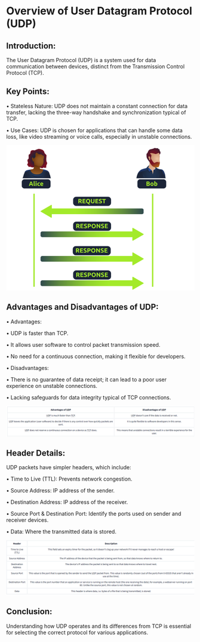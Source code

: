 # Overview of User Datagram Protocol (UDP) 

## Introduction: 
The User Datagram Protocol (UDP) is a system used for data communication between devices, distinct from the Transmission Control Protocol (TCP). 

## Key Points: 

• Stateless Nature: UDP does not maintain a constant connection for data transfer, lacking the three-way handshake and synchronization typical of TCP. 

• Use Cases: UDP is chosen for applications that can handle some data loss, like video streaming or voice calls, especially in unstable connections. 

![alt text](image-10.png)

## Advantages and Disadvantages of UDP: 

• Advantages: 

• UDP is faster than TCP. 

• It allows user software to control packet transmission speed. 

• No need for a continuous connection, making it flexible for developers. 

• Disadvantages:

• There is no guarantee of data receipt; it can lead to a poor user experience on unstable connections. 

• Lacking safeguards for data integrity typical of TCP connections. 


![alt text](image-8.png)


## Header Details: 
UDP packets have simpler headers, which include: 

• Time to Live (TTL): Prevents network congestion. 

• Source Address: IP address of the sender. 

• Destination Address: IP address of the receiver. 

• Source Port &amp; Destination Port: Identify the ports used on sender and receiver devices. 

• Data: Where the transmitted data is stored. 

![alt text](image-9.png)


## Conclusion: 
Understanding how UDP operates and its differences from TCP is essential for selecting the correct protocol for various applications.